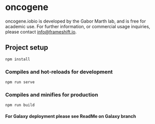 # oncogene
oncogene.iobio is developed by the Gabor Marth lab, and is free for academic use. For further information, or commercial usage inquiries, please contact info@frameshift.io.

## Project setup
```
npm install
```

### Compiles and hot-reloads for development
```
npm run serve
```

### Compiles and minifies for production
```
npm run build
```


#### For Galaxy deployment please see ReadMe on Galaxy branch
